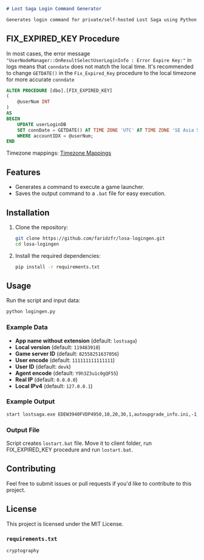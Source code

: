 ```markdown
# Lost Saga Login Command Generator

Generates login command for private/self-hosted Lost Saga using Python and cryptography.
```
## FIX_EXPIRED_KEY Procedure
In most cases, the error message `"UserNodeManager::OnResultSelectUserLoginInfo : Error Expire Key:"` in logs means that `conndate` does not match the local time. It's recommended to change `GETDATE()` in the `Fix_Expired_Key` procedure to the local timezone for more accurate `conndate`

```sql
ALTER PROCEDURE [dbo].[FIX_EXPIRED_KEY]
(
    @userNum INT
)
AS
BEGIN
    UPDATE userLoginDB
    SET connDate = GETDATE() AT TIME ZONE 'UTC' AT TIME ZONE 'SE Asia Standard Time'
    WHERE accountIDX = @userNum;
END
```

Timezone mappings: [Timezone Mappings](https://gist.github.com/alejzeis/ad5827eb14b5c22109ba652a1a267af5)

## Features

- Generates a command to execute a game launcher.
- Saves the output command to a `.bat` file for easy execution.

## Installation

1. Clone the repository:

   ```bash
   git clone https://github.com/faridzfr/losa-logingen.git
   cd losa-logingen
   ```

2. Install the required dependencies:

   ```bash
   pip install -r requirements.txt
   ```

## Usage

Run the script and input data:

```bash
python logingen.py
```

### Example Data

- **App name without extension** (default: `lostsaga`)
- **Local version** (default: `119483910`)
- **Game server ID** (default: `82558251637056`)
- **User encode** (default: `111111111111111`)
- **User ID** (default: `devk`)
- **Agent encode** (default: `Y9h3Z3u1c0gQF55`)
- **Real IP** (default: `0.0.0.0`)
- **Local IPv4** (default: `127.0.0.1`)

### Example Output

```bash
start lostsaga.exe EDEW3940FVDP4950,10,20,30,1,autoupgrade_info.ini,-1,0,1,119483910,?eae0ca332fb475f9f9d8daf598471c9d4391d0?0?d2a2dda62b1136c814d0959a5610917c?82558251637056?2010,7,15,1?10201?
```

### Output File

Script creates `lostart.bat` file. Move it to client folder, run FIX_EXPIRED_KEY procedure and run `lostart.bat`.

## Contributing

Feel free to submit issues or pull requests if you'd like to contribute to this project.

## License

This project is licensed under the MIT License.

### `requirements.txt`

```bash
cryptography
```
